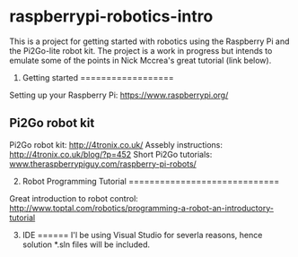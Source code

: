# raspberrypi-robotics-intro

This is a project for getting started with robotics using the Raspberry Pi and the Pi2Go-lite robot kit. The project is a work in progress but intends to emulate some of the points in Nick Mccrea's great tutorial (link below).

1. Getting started
==================

Setting up your Raspberry Pi: https://www.raspberrypi.org/

Pi2Go robot kit
---------------
Pi2Go robot kit: http://4tronix.co.uk/
Assebly instructions: http://4tronix.co.uk/blog/?p=452
Short Pi2Go tutorials:  www.theraspberrypiguy.com/raspberry-pi-robots/


2. Robot Programming Tutorial
=============================

Great introduction to robot control: http://www.toptal.com/robotics/programming-a-robot-an-introductory-tutorial

3. IDE
======
I'l be using Visual Studio for severla reasons, hence solution *.sln files will be included.

